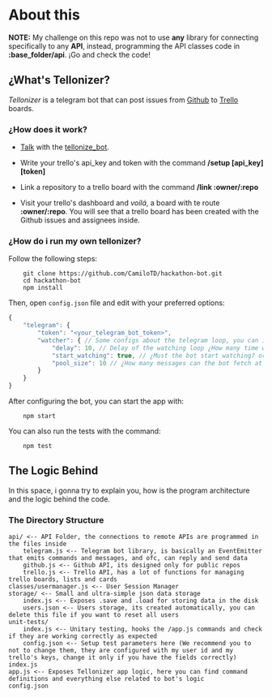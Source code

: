 # About this

**NOTE:** My challenge on this repo was not to use **any** library for connecting specifically to any **API**, instead, programming the API classes code in **:base_folder/api**. ¡Go and check the code!


## ¿What's Tellonizer?
*Tellonizer* is a telegram bot that can post issues from [Github](https://github.com) to [Trello](https://trelo.com) boards.

### ¿How does it work?

* [Talk](https://web.telegram.org/#/im?p=@tellonize_bot) with the [tellonize_bot](https://web.telegram.org/#/im?p=@tellonize_bot).

* Write your trello's api_key and token with the command **/setup [api_key] [token]** 
* Link a repository to a trello board with the command **/link :owner/:repo**
* Visit your trello's dashboard and *voilá*, a board with te route **:owner/:repo**. You will see that a trello board has been created with the Github issues and assignees inside.

### ¿How do i run my own tellonizer?

Follow the following steps:

```batch
	git clone https://github.com/CamiloTD/hackathon-bot.git
	cd hackathon-bot
	npm install
```
Then, open `config.json` file and edit with your preferred options:
```js
{
	"telegram": {
		"token": "<your_telegram_bot_token>",
		"watcher": { // Some configs about the telegram loop, you can ignore this if you want
			"delay": 10, // Delay of the watching loop ¿How many time will the bot wait for requesting new updates after one is received? (in milis)
			"start_watching": true, // ¿Must the bot start watching? or should he wait till bot.watch() is called
			"pool_size": 10 // ¿How many messages can the bot fetch at the same time?
		}
	}
}

```
After configuring the bot, you can start the app with:
```batch
	npm start
```

You can also run the tests with the command:
```batch
	npm test
```

## The Logic Behind
In this space, i gonna try to explain you, how is the program architecture and the logic behind the code.

### The Directory Structure
```batch
api/ <-- API Folder, the connections to remote APIs are programmed in the files inside
	telegram.js <-- Telegram bot library, is basically an EventEmitter that emits commands and messages, and ofc, can reply and send data
	github.js <-- Github API, its designed only for public repos
	trello.js <-- Trello API, has a lot of functions for managing trello boards, lists and cards
classes/usermanager.js <-- User Session Manager
storage/ <-- Small and ultra-simple json data storage
	index.js <-- Exposes .save and .load for storing data in the disk
	users.json <-- Users storage, its created automatically, you can delete this file if you want to reset all users
unit-tests/
	index.js <-- Unitary testing, hooks the /app.js commands and check if they are working correctly as expected
	config.json <-- Setup test parameters here (We recommend you to not to change them, they are configured with my user id and my trello's keys, change it only if you have the fields correctly)
index.js
app.js <-- Exposes Tellonizer app logic, here you can find command definitions and everything else related to bot's logic
config.json
```

